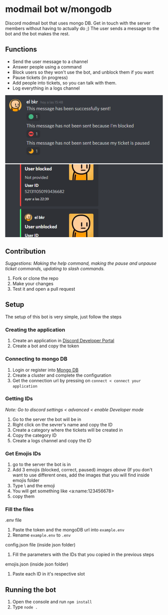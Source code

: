 # modmail bot w/mongodb

Discord modmail bot that uses mongo DB. Get in touch with the server members without having to actually do ;)
The user sends a message to the bot and the bot makes the rest.

## Functions
- Send the user message to a channel
- Answer people using a command
- Block users so they won't use the bot, and unblock them if you want
- Pause tickets (in progress)
- Add people into tickets, so you can talk with them.
- Log everything in a logs channel

![emojis](readme-img/emojis.png) ![logs](readme-img/logs.png)

## Contribution
*Suggestions: Making the help command, making the pause and unpause ticket commands, updating to slash commands.*

1. Fork or clone the repo
2. Make your changes
3. Test it and open a pull request

## Setup

The setup of this bot is very simple, just follow the steps

### Creating the application
1. Create an application in [Discord Developer Portal](https://discord.com/developers/applications)
2. Create a bot and copy the token

### Connecting to mongo DB
1. Login or register into [Mongo DB](https://account.mongodb.com/account/login)
2. Create a cluster and complete the configuration
3. Get the connection url by pressing on `connect < connect your application`

### Getting IDs
*Note: Go to discord settings < advanced < enable Developer mode*
1. Go to the server the bot will be in
2. Right click on the sevrer's name and copy the ID
3. Create a category where the tickets will be created in
4. Copy the category ID
5. Create a logs channel and copy the ID

### Get Emojis IDs
1. go to the server the bot is in
2. Add 3 emojis (blocked, correct, paused) *images above* (If you don't want to use different ones, add the images that you will find inside emojis folder
3. Type \ and the emoji
4. You will get something like <a:name:123456678>
5. copy them

### Fill the files
.env file
1. Paste the token and the mongoDB url into `example.env`
2. Rename `example.env` to `.env`

config.json file (inside json folder)
1. Fill the parameters with the IDs that you copied in the previous steps

emojis.json (inside json folder)
1. Paste each ID in it's respective slot

## Running the bot
1. Open the console and run `npm install`
2. Type `node .`
